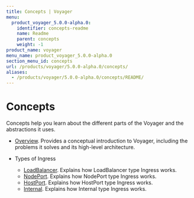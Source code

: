 ```yaml
---
title: Concepts | Voyager
menu:
  product_voyager_5.0.0-alpha.0:
    identifier: concepts-readme
    name: Readme
    parent: concepts
    weight: -1
product_name: voyager
menu_name: product_voyager_5.0.0-alpha.0
section_menu_id: concepts
url: /products/voyager/5.0.0-alpha.0/concepts/
aliases:
  - /products/voyager/5.0.0-alpha.0/concepts/README/
---
```

# Concepts

Concepts help you learn about the different parts of the Voyager and the abstractions it uses.

- [Overview](/docs/concepts/overview.md). Provides a conceptual introduction to Voyager, including the problems it solves and its high-level architecture.

- Types of Ingress
  - [LoadBalancer](/docs/concepts/ingress-types/loadbalancer.md). Explains how LoadBalancer type Ingress works.
  - [NodePort](/docs/concepts/ingress-types/nodeport.md). Explains how NodePort type Ingress works.
  - [HostPort](/docs/concepts/ingress-types/hostport.md). Explains how HostPort type Ingress works.
  - [Internal](/docs/concepts/ingress-types/internal.md). Explains how Internal type Ingress works.
